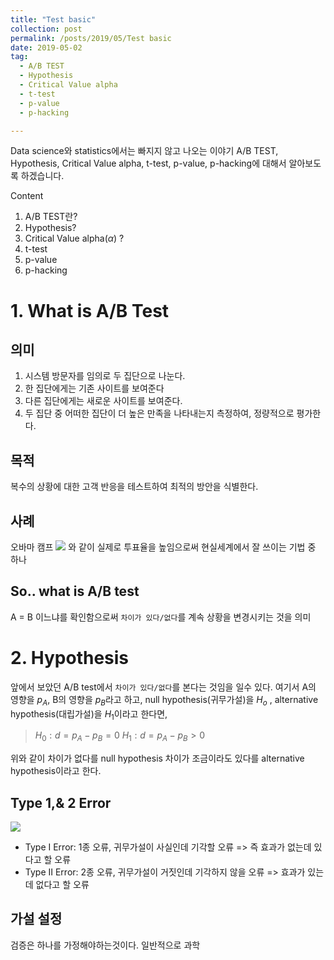 ```yaml
---
title: "Test basic"
collection: post
permalink: /posts/2019/05/Test basic
date: 2019-05-02
tag:
  - A/B TEST
  - Hypothesis
  - Critical Value alpha
  - t-test
  - p-value
  - p-hacking

---
```


Data science와 statistics에서는 빠지지 않고 나오는 이야기
A/B TEST, Hypothesis, Critical Value alpha, t-test, p-value, p-hacking에 대해서 알아보도록 하겠습니다.

Content
1. A/B TEST란?
2. Hypothesis?
3. Critical Value alpha($\alpha$) ?
4. t-test
5. p-value
6. p-hacking

# 1. What is A/B Test
## 의미
1. 시스템 방문자를 임의로 두 집단으로 나눈다.
2. 한 집단에게는 기존 사이트를 보여준다
3. 다른 집단에게는 새로운 사이트를 보여준다.
4. 두 집단 중 어떠한 집단이 더 높은 만족을 나타내는지 측정하여, 정량적으로 평가한다.

## 목적
복수의 상황에 대한 고객 반응을 테스트하여 최적의 방안을 식별한다.

## 사례
오바마 캠프
![](http://mindthelog.com/wp-content/uploads/2017/01/a-b-testing.jpg)
와 같이 실제로 투표율을 높임으로써 현실세계에서
잘 쓰이는 기법 중 하나

## So.. what is A/B test
A = B 이느냐를 확인함으로써
`차이가 있다/없다`를 계속 상황을 변경시키는 것을 의미

# 2. Hypothesis
앞에서 보았던 A/B test에서
`차이가 있다/없다`를 본다는 것임을 일수 있다.
여기서 A의 영향을 $p_A$, B의 영향을 $p_B$라고 하고,
 null hypothesis(귀무가설)을 $H_o$ ,
 alternative hypothesis(대립가설)을 $H_1$이라고 한다면,
>$H_0 : d = p_A - p_B = 0$
>$H_1 : d = p_A - p_B  >0$

위와 같이 차이가 없다를 null hypothesis 차이가 조금이라도 있다를 alternative hypothesis이라고 한다.
## Type 1,& 2 Error
![](http://epiville.ccnmtl.columbia.edu/assets/images/error_table.jpg)
-   Type I Error: 1종 오류, 귀무가설이 사실인데 기각할 오류 
=> 즉 효과가 없는데 있다고 할 오류
-   Type II Error: 2종 오류, 귀무가설이 거짓인데 기각하지 않을 오류
=> 효과가 있는데 없다고 할 오류

## 가설 설정
검증은 하나를 가정해야하는것이다.
일반적으로 과학
<!--stackedit_data:
eyJoaXN0b3J5IjpbLTc5NjE5MTY5NCwxNTAwNjQyNjcxLC00OD
UyNTE1NzAsLTQ4ODE3OTY5NiwtMTE5MDMyMTEwXX0=
-->